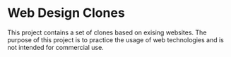 # Web Design Clones

This project contains a set of clones based on exising websites. The purpose of this project is to practice the usage of web technologies and is not intended for commercial use.
